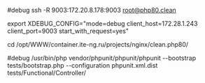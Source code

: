 #debug
ssh -R 9003:172.20.8.178:9003 root@php80.clean

export XDEBUG_CONFIG="mode=debug client_host=172.28.1.243 client_port=9003 start_with_request=yes"

cd /opt/WWW/container.ite-ng.ru/projects/nginx/clean.php80/

#debug
/usr/bin/php vendor/phpunit/phpunit/phpunit --bootstrap tests/bootstrap.php --configuration phpunit.xml.dist tests/Functional/Controller/


